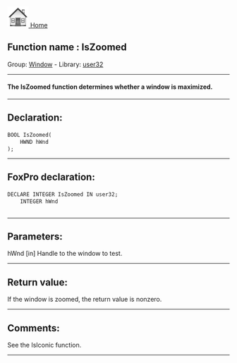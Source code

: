 [<img src="../../images/home.png"> Home ](https://github.com/VFPX/Win32API)  

## Function name : IsZoomed
Group: [Window](../../functions_group.md#Window)  -  Library: [user32](../../Libraries.md#user32)  
***  


#### The IsZoomed function determines whether a window is maximized. 
***  


## Declaration:
```foxpro  
BOOL IsZoomed(
	HWND hWnd
);  
```  
***  


## FoxPro declaration:
```foxpro  
DECLARE INTEGER IsZoomed IN user32;
	INTEGER hWnd
  
```  
***  


## Parameters:
hWnd
[in] Handle to the window to test.   
***  


## Return value:
If the window is zoomed, the return value is nonzero.  
***  


## Comments:
See the IsIconic function.  
  
***  


